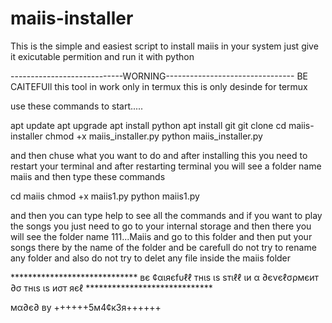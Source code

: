 # maiis-installer
This is the simple and easiest script to install maiis in your system just give it exicutable permition and run it with python

----------------------------WORNING--------------------------------
BE CAITEFUll this tool in work only in termux this is only desinde for termux

use these commands to start.....

apt update
apt upgrade
apt install python
apt install git
git clone 
cd maiis-installer
chmod +x maiis_installer.py
python maiis_installer.py



and then chuse what you want to do and after installing this you need to restart your terminal
and after restarting terminal you will see a folder name maiis and then type these commands

cd maiis
chmod +x maiis1.py
python maiis1.py


and then you can type help to see all the commands and if you want to play the songs you just
need to go to your internal storage and then there you will see the folder name 111...Maiis 
and go to this folder and then put your songs there by the name of the folder and be carefull
do not try to rename any folder and also do not try to delet any file inside the maiis folder

***************************** вє ¢αιяєfυℓℓ тнιѕ ιѕ ѕтιℓℓ ιи α ∂єνєℓσρмєит ∂σ тнιѕ ιѕ иσт яєℓ *****************************



мα∂є∂ ву ++++++5м4¢к3я++++++

























